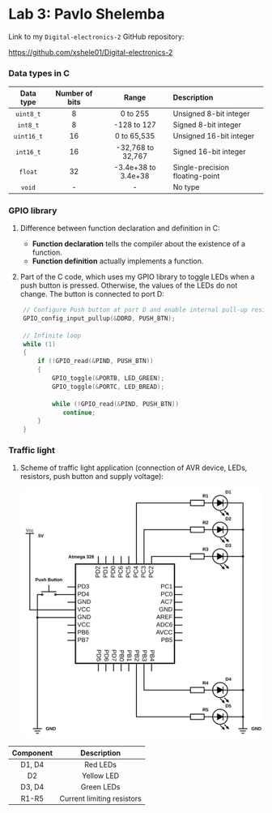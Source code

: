 # Lab 3: Pavlo Shelemba

Link to my `Digital-electronics-2` GitHub repository:

https://github.com/xshele01/Digital-electronics-2

### Data types in C

| **Data type** | **Number of bits** | **Range** | **Description** |
| :-: | :-: | :-: | :-- | 
| `uint8_t`  | 8 | 0 to 255 | Unsigned 8-bit integer |
| `int8_t`   | 8 | -128 to 127 | Signed 8-bit integer |
| `uint16_t` | 16 | 0 to 65,535 | Unsigned 16-bit integer |
| `int16_t`  | 16 | -32,768 to 32,767 | Signed 16-bit integer |
| `float`    | 32 | -3.4e+38 to 3.4e+38 | Single-precision floating-point |
| `void`     | - | - | No type |

### GPIO library

1. Difference between function declaration and definition in C:
   * **Function declaration** tells the compiler about the existence of a function.
   * **Function definition** actually implements a function.

2. Part of the C code, which uses my GPIO library to toggle LEDs when a push button is pressed. Otherwise, the values of the LEDs do not change. The button is connected to port D:

```c
    // Configure Push button at port D and enable internal pull-up resistor
    GPIO_config_input_pullup(&DDRD, PUSH_BTN);

    // Infinite loop
    while (1)
    {
        if (!GPIO_read(&PIND, PUSH_BTN))
        {
            GPIO_toggle(&PORTB, LED_GREEN);
            GPIO_toggle(&PORTC, LED_BREAD);
            
            while (!GPIO_read(&PIND, PUSH_BTN))
               continue;
        }
    }
```
 
### Traffic light

1. Scheme of traffic light application (connection of AVR device, LEDs, resistors, push button and supply voltage):

   ![Scheme of traffic light application](Images/schemeit-project.svg)

| **Component** | **Description** |
| :-: | :-: |
| D1, D4  | Red LEDs |
| D2   | Yellow LED |
| D3, D4 | Green LEDs |
| R1-R5  | Current limiting resistors |
